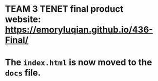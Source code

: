 # TEAM 3 TENET final product website: https://emoryluqian.github.io/436-Final/

# The `index.html` is now moved to the `docs` file. 
